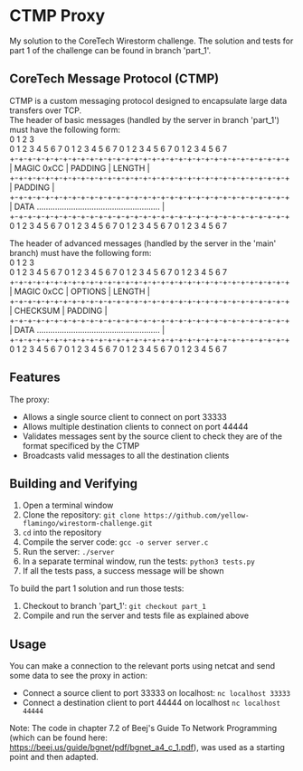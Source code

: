 # CTMP Proxy

My solution to the CoreTech Wirestorm challenge. The solution and tests for part 1 of the challenge can be found in branch 'part_1'.

## CoreTech Message Protocol (CTMP)
CTMP is a custom messaging protocol designed to encapsulate large data transfers over TCP.<br/>
The header of basic messages (handled by the server in branch 'part_1') must have the following form:<br/>
    0               1               2               3<br/>
    0 1 2 3 4 5 6 7 0 1 2 3 4 5 6 7 0 1 2 3 4 5 6 7 0 1 2 3 4 5 6 7<br/>
    +-+-+-+-+-+-+-+-+-+-+-+-+-+-+-+-+-+-+-+-+-+-+-+-+-+-+-+-+-+-+-+<br/>
    | MAGIC 0xCC    | PADDING       | LENGTH                      |<br/>
    +-+-+-+-+-+-+-+-+-+-+-+-+-+-+-+-+-+-+-+-+-+-+-+-+-+-+-+-+-+-+-+<br/>
    | PADDING                                                     |<br/>
    +-+-+-+-+-+-+-+-+-+-+-+-+-+-+-+-+-+-+-+-+-+-+-+-+-+-+-+-+-+-+-+<br/>
    | DATA ...................................................... |<br/>
    +-+-+-+-+-+-+-+-+-+-+-+-+-+-+-+-+-+-+-+-+-+-+-+-+-+-+-+-+-+-+-+<br/>
    0 1 2 3 4 5 6 7 0 1 2 3 4 5 6 7 0 1 2 3 4 5 6 7 0 1 2 3 4 5 6 7<br/>

The header of advanced messages (handled by the server in the 'main' branch) must have the following form:<br/>
    0               1               2               3<br/>
    0 1 2 3 4 5 6 7 0 1 2 3 4 5 6 7 0 1 2 3 4 5 6 7 0 1 2 3 4 5 6 7<br/>
    +-+-+-+-+-+-+-+-+-+-+-+-+-+-+-+-+-+-+-+-+-+-+-+-+-+-+-+-+-+-+-+<br/>
    | MAGIC 0xCC    | OPTIONS       | LENGTH                      |<br/>
    +-+-+-+-+-+-+-+-+-+-+-+-+-+-+-+-+-+-+-+-+-+-+-+-+-+-+-+-+-+-+-+<br/>
    | CHECKSUM                      | PADDING                     |<br/>
    +-+-+-+-+-+-+-+-+-+-+-+-+-+-+-+-+-+-+-+-+-+-+-+-+-+-+-+-+-+-+-+<br/>
    | DATA ...................................................... |<br/>
    +-+-+-+-+-+-+-+-+-+-+-+-+-+-+-+-+-+-+-+-+-+-+-+-+-+-+-+-+-+-+-+<br/>
    0 1 2 3 4 5 6 7 0 1 2 3 4 5 6 7 0 1 2 3 4 5 6 7 0 1 2 3 4 5 6 7<br/>

## Features
The proxy:
- Allows a single source client to connect on port 33333
- Allows multiple destination clients to connect on port 44444
- Validates messages sent by the source client to check they are of the format specificed by the CTMP
- Broadcasts valid messages to all the destination clients

## Building and Verifying
1. Open a terminal window
2. Clone the repository: ```git clone https://github.com/yellow-flamingo/wirestorm-challenge.git```
3. ```cd``` into the repository
4. Compile the server code: ```gcc -o server server.c```
5. Run the server: ```./server```
6. In a separate terminal window, run the tests: ```python3 tests.py```
7. If all the tests pass, a success message will be shown

To build the part 1 solution and run those tests:
1. Checkout to branch 'part_1': ```git checkout part_1```
2. Compile and run the server and tests file as explained above

## Usage
You can make a connection to the relevant ports using netcat and send some data to see the proxy in action:
- Connect a source client to port 33333 on localhost: ```nc localhost 33333```
- Connect a destination client to port 44444 on localhost ```nc localhost 44444```

Note: The code in chapter 7.2 of Beej's Guide To Network Programming (which can be found here: https://beej.us/guide/bgnet/pdf/bgnet_a4_c_1.pdf), was used as a starting point and then adapted.
